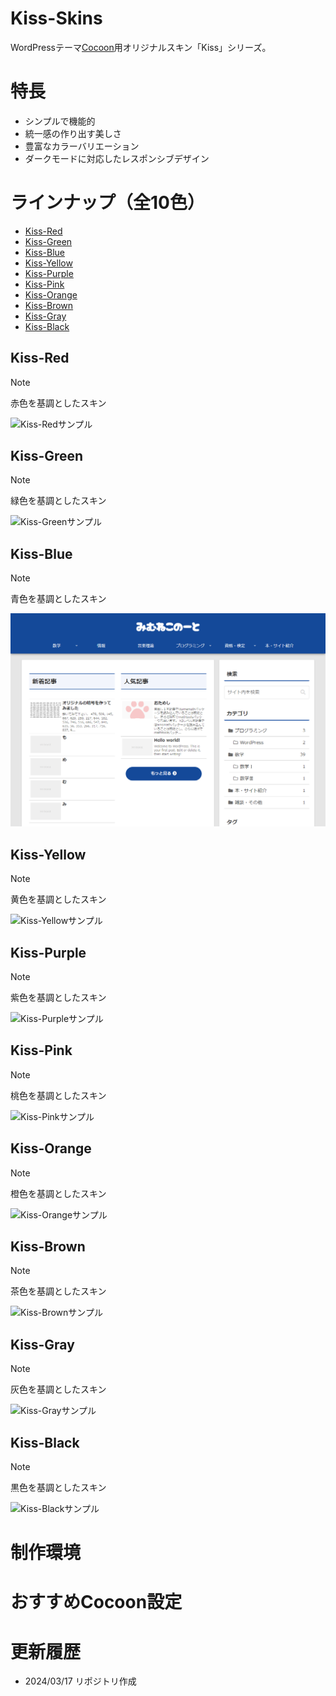 # Kiss-Skins
WordPressテーマ[Cocoon](https://wp-cocoon.com/)用オリジナルスキン「Kiss」シリーズ。

# 特長
- シンプルで機能的
- 統一感の作り出す美しさ
- 豊富なカラーバリエーション
- ダークモードに対応したレスポンシブデザイン

# ラインナップ（全10色）
- [Kiss-Red](#Kiss-Red)
- [Kiss-Green](#Kiss-Green)
- [Kiss-Blue](#kiss-blue)
- [Kiss-Yellow](#Kiss-Yellow)
- [Kiss-Purple](#Kiss-Purple)
- [Kiss-Pink](#Kiss-Pink)
- [Kiss-Orange](#Kiss-Orange)
- [Kiss-Brown](#Kiss-Brown)
- [Kiss-Gray](#Kiss-Gray)
- [Kiss-Black](#Kiss-Black)

## Kiss-Red
> [!NOTE]
> 赤色を基調としたスキン

![Kiss-Redサンプル](thumbnails/Screen-Shot-Kiss-Red.png)

## Kiss-Green
> [!NOTE]
> 緑色を基調としたスキン

![Kiss-Greenサンプル](thumbnails/Screen-Shot-Kiss-Green.png)

## Kiss-Blue
> [!NOTE]
> 青色を基調としたスキン

![Kiss-Blueサンプル](thumbnails/Screen-Shot-Kiss-Blue.png)

## Kiss-Yellow
> [!NOTE]
> 黄色を基調としたスキン

![Kiss-Yellowサンプル](thumbnails/Screen-Shot-Kiss-Yellow.png)

## Kiss-Purple
> [!NOTE]
> 紫色を基調としたスキン

![Kiss-Purpleサンプル](thumbnails/Screen-Shot-Kiss-Purple.png)

## Kiss-Pink
> [!NOTE]
> 桃色を基調としたスキン

![Kiss-Pinkサンプル](thumbnails/Screen-Shot-Kiss-Pink.png)

## Kiss-Orange
> [!NOTE]
> 橙色を基調としたスキン

![Kiss-Orangeサンプル](thumbnails/Screen-Shot-Kiss-Orange.png)

## Kiss-Brown
> [!NOTE]
> 茶色を基調としたスキン

![Kiss-Brownサンプル](thumbnails/Screen-Shot-Kiss-Brown.png)

## Kiss-Gray
> [!NOTE]
> 灰色を基調としたスキン

![Kiss-Grayサンプル](thumbnails/Screen-Shot-Kiss-Gray.png)

## Kiss-Black
> [!NOTE]
> 黒色を基調としたスキン

![Kiss-Blackサンプル](thumbnails/Screen-Shot-Kiss-Black.png)

# 制作環境


# おすすめCocoon設定


# 更新履歴
- 2024/03/17 リポジトリ作成
